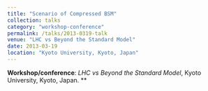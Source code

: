 ```yaml
---
title: "Scenario of Compressed BSM"
collection: talks
category: "workshop-conference"
permalink: /talks/2013-0319-talk
venue: "LHC vs Beyond the Standard Model"
date: 2013-03-19
location: "Kyoto University, Kyoto, Japan"
---
```

**Workshop/conference**: *LHC vs Beyond the Standard Model*, Kyoto University, Kyoto, Japan. **


